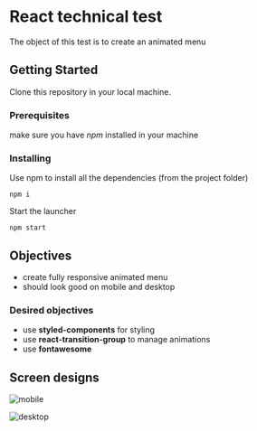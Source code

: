 # React technical test

The object of this test is to create an animated menu

## Getting Started

Clone this repository in your local machine.

### Prerequisites

make sure you have _npm_ installed in your machine

### Installing

Use npm to install all the dependencies (from the project folder)

```
npm i
```

Start the launcher

```
npm start
```

## Objectives

- create fully responsive animated menu
- should look good on mobile and desktop

### Desired objectives

- use **styled-components** for styling
- use **react-transition-group** to manage animations
- use **fontawesome**

## Screen designs

![mobile](https://raw.githubusercontent.com/Awaymo/react-technical-test/master/design/mobile.png)

![desktop](https://raw.githubusercontent.com/Awaymo/react-technical-test/master/design/desktop.png)
